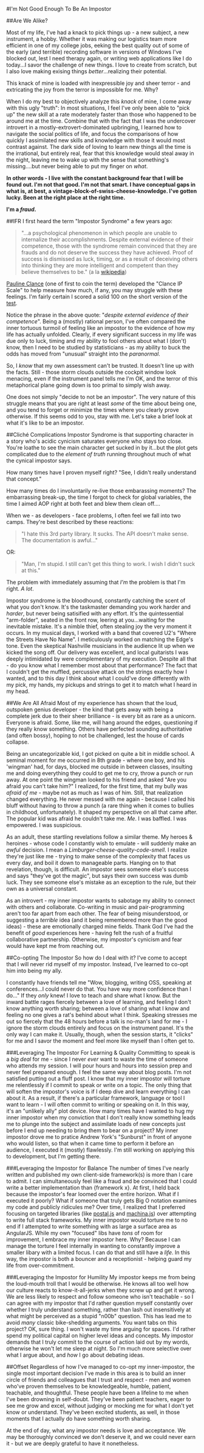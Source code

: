 #I'm Not Good Enough To Be An Impostor

##Are We Alike?

Most of my life, I've had a knack to pick things up - a new subject, a new instrument, a hobby. Whether it was making our logistics team more efficient in one of my college jobs, eeking the best quality out of some of the early (and terrible) recording software in versions of Windows I've blocked out, lest I need therapy again, or writing web applications like I do today...I savor the challenge of new things. I love to create from scratch, but I also love making exising things *better*...realizing their potential.

This knack of mine is loaded with inexpressible joy and sheer terror - and extricating the joy from the terror is impossible for me. Why?

When I do my best to objectively analyze this *knack* of mine, I come away with this ugly "truth": In most situations, I feel I've only been able to "pick up" the new skill at a rate moderately faster than those who happened to be around me at the time. Combine that with the fact that I was the undercover introvert in a mostly-extrovert-dominated upbringing, I learned how to navigate the social politics of life, and focus the comparisons of how quickly I assimilated new skills and knowledge with those it would most contrast against. The dark side of loving to learn new things all the time is the irrational, but entirely real, fear that this knowledge would steal away in the night, leaving me to wake up with the sense that something's missing....but never being able to put my finger on *what*. 

**In other words - I live with the constant background fear that I will be found out. I'm not that good. I'm not that smart. I have conceptual gaps in what is, at best, a vintage-block-of-swiss-cheese-knowledge. I've gotten lucky. Been at the right place at the right time.**

**I'm a *fraud*.**

##IFR
I first heard the term "Impostor Syndrome" a few years ago:

> "...a psychological phenomenon in which people are unable to internalize their accomplishments. Despite external evidence of their competence, those with the syndrome remain convinced that they are frauds and do not deserve the success they have achieved. Proof of success is dismissed as luck, timing, or as a result of deceiving others into thinking they are more intelligent and competent than they believe themselves to be." (a la [wikipedia](http://en.wikipedia.org/wiki/Impostor_syndrome))

[Pauline Clance](http://paulineroseclance.com/impostor_phenomenon.html) (one of first to coin the term) developed the "Clance IP Scale" to help measure how much, if any, you may struggle with these feelings. I'm fairly certain I scored a solid 100 on the short version of the [test](http://paulineroseclance.com/pdf/IPTestandscoring.pdf).

Notice the phrase in the above quote: "*despite external evidence of their competence*". Being a (mostly) rational person, I've often compared the inner tortuous turmoil of feeling like an impostor to the evidence of how my life has actually unfolded. Clearly, if every significant success in my life was due only to luck, timing and my ability to fool others about what I (don't) know, then I need to be studied by statisticians - as my ability to buck the odds has moved from "unusual" straight into the *paranormal*.

So, I *know* that my own assessment can't be trusted. It doesn't line up with the facts. Still - those storm clouds outside the cockpit window look menacing, even if the instrument panel tells me I'm OK, and the terror of this metaphorical plane going down is too primal to simply wish away.

One does not simply "decide to not be an impostor". The very nature of this struggle means that you are right at least *some* of the time about being one, and you tend to forget or minimize the times where you clearly prove otherwise. If this seems odd to you, stay with me. Let's take a brief look at what it's like to be an impostor.

##Cliché Complications
Impostor Syndrome is that supporting character in a story who's acidic cynicism saturates everyone who stays too close. You're loathe to see the main character get sucked in by it...but the plot gets complicated due to the *element of truth* running throughout much of what the cynical impostor says.

How many times have I proven myself right? "See, I didn't really understand that concept."

How many times do I involuntarily re-live those embarassing moments? The embarrassing break-up, the time I forgot to check for global variables, the time I aimed AOP right at both feet and blew them clean off....

When we - as developers - face problems, I often feel we fall into two camps. They're best described by these reactions:

>"I hate this 3rd party library. It sucks. The API doesn't make sense. The documentation is awful..."

OR:

>"Man, I'm stupid. I still can't get this thing to work. I wish I didn't suck at this."

The problem with immediately assuming that *I'm* the problem is that I'm right. *A lot*.

Impostor syndrome is the bloodhound, constantly catching the scent of what you don't know. It's the taskmaster demanding you work harder and *harder*, but never being satisified with any effort. It's the quintessential "arm-folder", seated in the front row, leering at you...waiting for the inevitable mistake. It's a nimble thief, often stealing joy the very moment it occurs. In my musical days, I worked with a band that covered U2's "Where the Streets Have No Name". I meticulously worked on matching the Edge's tone. Even the skeptical Nashville musicians in the audience lit up when we kicked the song off. Our delivery was excellent, and local guitarists I was deeply intimidated by were complementary of my execution. Despite all that - do you know what I remember most about that performance? The fact that I couldn't get the muffled, percussive attack on the strings exactly how I wanted, and to this day I think about what I could've done differently with my pick, my hands, my pickups and strings to get it to match what I heard in my head.

##We Are All Afraid
Most of my experience has shown that the loud, outspoken genius developer - the kind that gets away with being a complete jerk due to their sheer brilliance - is every bit as rare as a unicorn. Everyone is afraid. Some, like me, will hang around the edges, questioning if they really know something. Others have perfected sounding authoritative (and often bossy), hoping to not be challenged, lest the house of cards collapse.

Being an uncategorizable kid, I got picked on quite a bit in middle school. A seminal moment for me occurred in 8th grade - where one boy, and his 'wingman' had, for days, blocked me outside in between classes, insulting me and doing everything they could to get me to cry, throw a punch or run away. At one point the wingman looked to his friend and asked "Are you afraid you can't take him?" I realized, for the first time, that my bully was *afraid of me* - maybe not as much as I was of him. Still, that realization changed everything. He never messed with me again - because I called his bluff without having to throw a punch (a rare thing when it comes to bullies in childhood, unfortunately). It shaped my perspective on all that came after. The popular kid was afraid he couldn't take me. *Me*. I was baffled. I was empowered. I was suspicious.

As an adult, these startling revelations follow a similar theme. My heroes & heroines - whose code I constantly wish to emulate - will suddenly make an *awful* decision. I mean a *Limburger-cheese-quality-code-smell*. I realize they're just like me - trying to make sense of the complexity that faces us every day, and boil it down to manageable parts. Hanging on to that revelation, though, is difficult. An impostor sees someone else's success and says "they've got the magic", but says their own success was dumb luck. They see someone else's mistake as an exception to the rule, but their own as a universal constant.

As an introvert - my inner impostor wants to sabotage my ability to connect with others and collaborate. Co-writing in music and pair-programming aren't too far apart from each other. The fear of being misunderstood, or suggesting a *terrible* idea (and it being remembered more than the good ideas) - these are emotionally charged mine fields. Thank God I've had the benefit of *good* experiences here - having felt the rush of a fruitful collaborative partnership. Otherwise, my impostor's cynicism and fear would have kept me from reaching out.

##Co-opting The Impostor
So how do I deal with it? I've come to accept that I will never rid myself of my impostor. Instead, I've learned to co-opt him into being my ally.

I constantly have friends tell me "Wow, blogging, writing OSS, speaking at conferences...I could never do that. You have way more confidence than I do..." If they *only* knew! I love to teach and share what I know. But the inward battle rages fiercely between a love of learning, and feeling I don't know anything worth sharing; between a love of sharing what I know and feeling no one gives a rat's behind about what I think. Speaking stresses me out so fiercely that the 48 hours before a talk is no-man's land for me - I ignore the storm clouds entirely and focus on the instrument panel. It's the only way I can make it. Usually, though, when the session starts, it "clicks" for me and I savor the moment and feel more like myself than I often get to.

###Leveraging The Impostor For Learning & Quality
Committing to speak is a *big deal* for me - since I never *ever* want to waste the time of someone who attends my session. I will pour hours and hours into session prep and never feel prepared enough. I feel the same way about blog posts. I'm not satisfied putting out a fluff post. I know that my inner impostor will torture me relentlessly if I commit to speak or write on a topic. The only thing that will soften the impostor's voice is if I deep dive and learn everything I can about it. As a result, if there's a particular framework, language or tool I want to learn - I will often commit to writing or speaking on it. In this way, it's an "unlikely ally" plot device. How many times have I wanted to hug my inner impostor when my conviction that I don't really know something leads me to plunge into the subject and assimilate loads of new concepts just before I end up needing to bring them to bear on a project? My inner impostor drove me to pratice Andrew York's "Sunburst" in front of anyone who would listen, so that when it came time to perform it before an audience, I executed it (mostly) flawlessly. I'm still working on applying this to development, but I'm getting there.

###Leveraging the Impostor for Balance
The number of times I've nearly written and published my own client-side framework(s) is more than I care to admit. I can simultaneously feel like a fraud and be convinced that I could write a better implementation than {framework x}. At first, I held back because the impostor's fear loomed over the entire horizon. What if I executed it poorly? What if someone that truly gets Big O notation examines my code and publicly ridicules me? Over time, I realized that I preferred focusing on targeted libraries (like [postal.js](https://github.com/postaljs/postal.js) and [machina.js](https://github.com/ifandelse/machina.js)) over attempting to write full stack frameworks. My inner impostor would torture me to no end if I attempted to write something with as large a surface area as AngularJS. While my own "focused" libs have *tons* of room for improvement, I embrace my inner impostor here. Why? Because I can manage the torture I feel internally in wanting to constantly improve a smaller libary with a limited focus. I can do that and still have a *life*. In this way, the impostor is both a bouncer and a receptionist - helping guard my life from over-commitment.

###Leveraging the Impostor for Humility
My impostor keeps me from being the loud-mouth troll that I would be otherwise. He knows all too well how our culture reacts to know-it-all-jerks when they screw up and get it wrong. We are less likely to respect and follow someone who isn't teachable - so I can agree with my impostor that I'd rather question myself constantly over whether I truly understand something, rather than lash out insensitively at what might be perceived as a stupid "n00b" question. This has lead me to avoid *many* classic bike-shedding arguments. You want tabs on this project? OK, sure thing. I won't waste my time arguing for spaces. I'd rather spend my political capital on higher level ideas and concepts. My impostor demands that I truly commit to the course of action laid out by my words, otherwise he won't let me sleep at night. So I'm much more selective over what I argue about, and *how* I go about debating ideas.

##Offset
Regardless of how I've managed to co-opt my inner-impostor, the single most important decision I've made in this area is to build an inner circle of friends and colleagues that I trust and respect - men and women who've proven themselves to be knowledgeable, humble, patient, teachable, and thoughtful. These people have been a lifeline to me when I've been drowning in self-doubt. They've been patient teachers, eager to see me grow and excel, without judging or mocking me for what I don't yet know or understand. They've been excited students, as well, in those moments that I actually do have something worth sharing.

At the end of day, what any impostor needs is love and acceptance. We may be thoroughly convinced we don't deserve it, and we could never earn it - but we are deeply grateful to have it nonetheless.

